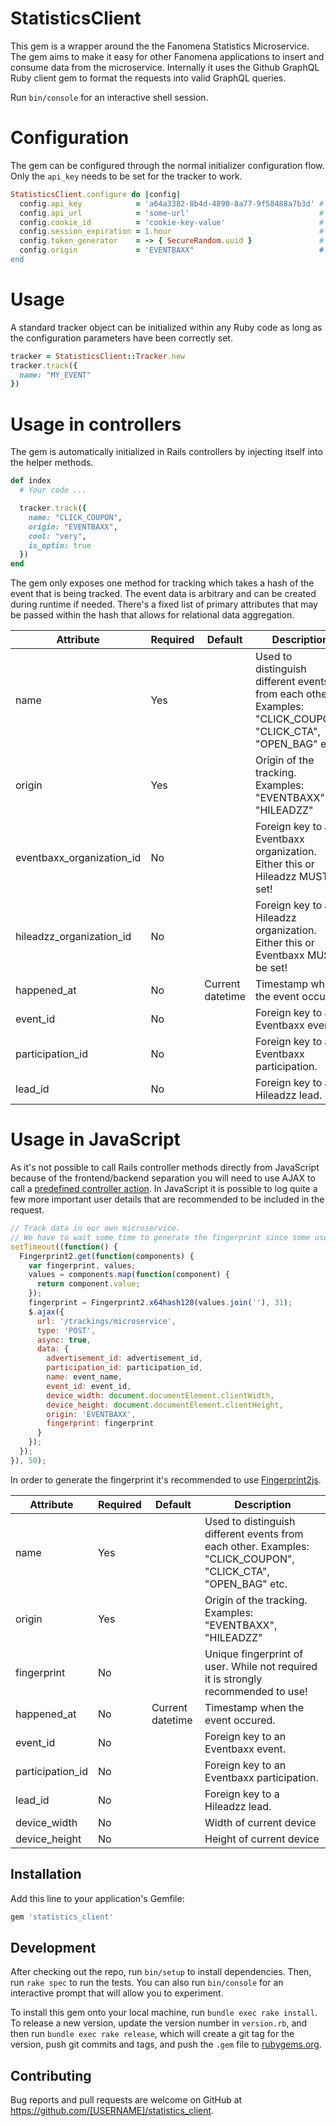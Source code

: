 # StatisticsClient
This gem is a wrapper around the the Fanomena Statistics Microservice.
The gem aims to make it easy for other Fanomena applications to insert and consume data from the microservice.
Internally it uses the Github GraphQL Ruby client gem to format the requests into valid GraphQL queries.

Run `bin/console` for an interactive shell session.

# Configuration
The gem can be configured through the normal initializer configuration flow. Only the `api_key` needs to be set for the tracker to work.

```ruby
StatisticsClient.configure do |config|
  config.api_key            = 'a64a3382-8b4d-4890-8a77-9f58488a7b3d' # Required - Key used for authentication
  config.api_url            = 'some-url'                             # Required - Allows overwriting microservice target URL for development purposes
  config.cookie_id          = 'cookie-key-value'                     # The ID used used for the cookie containing the session id
  config.session_expiration = 1.hour                                 # Time for session to expire
  config.token_generator    = -> { SecureRandom.uuid }               # Mechanism to use for generating session id
  config.origin             = 'EVENTBAXX"                            # Automatically sets ORIGIN
end
```

# Usage
A standard tracker object can be initialized within any Ruby code as long as the configuration parameters have been correctly set.

```ruby
tracker = StatisticsClient::Tracker.new
tracker.track({
  name: "MY_EVENT"
})
```

# Usage in controllers
The gem is automatically initialized in Rails controllers by injecting itself into the helper methods.

```ruby
def index
  # Your code ...

  tracker.track({
    name: "CLICK_COUPON",
    origin: "EVENTBAXX",
    cool: "very",
    is_optin: true
  })
end
```

The gem only exposes one method for tracking which takes a hash of the event that is being tracked. The event data is arbitrary and can be created during runtime if needed. There's a fixed list of primary attributes that may be passed within the hash that allows for relational data aggregation.

| Attribute                 | Required | Default          | Description                                                                                                  |
|---------------------------|----------|------------------|--------------------------------------------------------------------------------------------------------------|
| name                      | Yes      |                  | Used to distinguish different events from each other. Examples: "CLICK_COUPON", "CLICK_CTA", "OPEN_BAG" etc. |
| origin                    | Yes      |                  | Origin of the tracking. Examples: "EVENTBAXX", "HILEADZZ"                                                    |
| eventbaxx_organization_id | No       |                  | Foreign key to an Eventbaxx organization. Either this or Hileadzz MUST be set!                               |
| hileadzz_organization_id  | No       |                  | Foreign key to a Hileadzz organization. Either this or Eventbaxx MUST be set!                                |
| happened_at               | No       | Current datetime | Timestamp when the event occured.                                                                            |
| event_id                  | No       |                  | Foreign key to an Eventbaxx event.                                                                           |
| participation_id          | No       |                  | Foreign key to an Eventbaxx participation.                                                                   |
| lead_id                   | No       |                  | Foreign key to a Hileadzz lead.                                                                              |

# Usage in JavaScript
As it's not possible to call Rails controller methods directly from JavaScript because of the frontend/backend separation you will need to use AJAX to call a [predefined controller action](#usage-in-controllers). In JavaScript it is possible to log quite a few more important user details that are recommended to be included in the request.

```javascript
// Track data in our own microservice.
// We have to wait some time to generate the fingerprint since some used attributes take time to load (if user has just loaded Eventbaxx)
setTimeout((function() {
  Fingerprint2.get(function(components) {
    var fingerprint, values;
    values = components.map(function(component) {
      return component.value;
    });
    fingerprint = Fingerprint2.x64hash128(values.join(''), 31);
    $.ajax({
      url: '/trackings/microservice',
      type: 'POST',
      async: true,
      data: {
        advertisement_id: advertisement_id,
        participation_id: participation_id,
        name: event_name,
        event_id: event_id,
        device_width: document.documentElement.clientWidth,
        device_height: document.documentElement.clientHeight,
        origin: 'EVENTBAXX',
        fingerprint: fingerprint
      }
    });
  });
}), 50);
```

In order to generate the fingerprint it's recommended to use [Fingerprint2js](https://github.com/Valve/fingerprintjs2).

| Attribute        | Required | Default          | Description                                                                                                  |
|------------------|----------|------------------|--------------------------------------------------------------------------------------------------------------|
| name             | Yes      |                  | Used to distinguish different events from each other. Examples: "CLICK_COUPON", "CLICK_CTA", "OPEN_BAG" etc. |
| origin           | Yes      |                  | Origin of the tracking. Examples: "EVENTBAXX", "HILEADZZ"                                                    |
| fingerprint      | No       |                  | Unique fingerprint of user. While not required it is strongly recommended to use!                            |
| happened_at      | No       | Current datetime | Timestamp when the event occured.                                                                            |
| event_id         | No       |                  | Foreign key to an Eventbaxx event.                                                                           |
| participation_id | No       |                  | Foreign key to an Eventbaxx participation.                                                                   |
| lead_id          | No       |                  | Foreign key to a Hileadzz lead.                                                                              |
| device_width     | No       |                  | Width of current device                                                                                      |
| device_height    | No       |                  | Height of current device                                                                                     |

## Installation

Add this line to your application's Gemfile:

```ruby
gem 'statistics_client'
```

## Development

After checking out the repo, run `bin/setup` to install dependencies. Then, run `rake spec` to run the tests. You can also run `bin/console` for an interactive prompt that will allow you to experiment.

To install this gem onto your local machine, run `bundle exec rake install`. To release a new version, update the version number in `version.rb`, and then run `bundle exec rake release`, which will create a git tag for the version, push git commits and tags, and push the `.gem` file to [rubygems.org](https://rubygems.org).

## Contributing

Bug reports and pull requests are welcome on GitHub at https://github.com/[USERNAME]/statistics_client.
